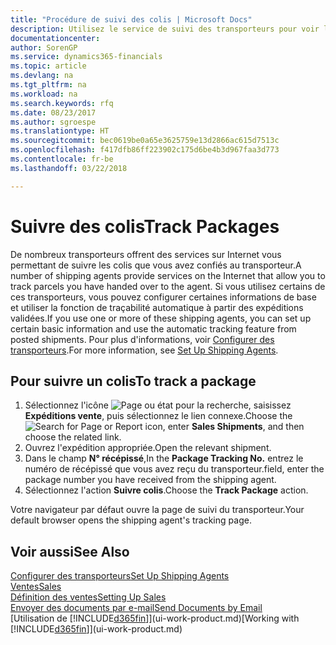 ```yaml
---
title: "Procédure de suivi des colis | Microsoft Docs"
description: Utilisez le service de suivi des transporteurs pour voir la progression d'une livraison.
documentationcenter: 
author: SorenGP
ms.service: dynamics365-financials
ms.topic: article
ms.devlang: na
ms.tgt_pltfrm: na
ms.workload: na
ms.search.keywords: rfq
ms.date: 08/23/2017
ms.author: sgroespe
ms.translationtype: HT
ms.sourcegitcommit: bec0619be0a65e3625759e13d2866ac615d7513c
ms.openlocfilehash: f417dfb86ff223902c175d6be4b3d967faa3d773
ms.contentlocale: fr-be
ms.lasthandoff: 03/22/2018

---
```

# <a name="track-packages"></a><span data-ttu-id="3cbae-103">Suivre des colis</span><span class="sxs-lookup"><span data-stu-id="3cbae-103">Track Packages</span></span>
<span data-ttu-id="3cbae-104">De nombreux transporteurs offrent des services sur Internet vous permettant de suivre les colis que vous avez confiés au transporteur.</span><span class="sxs-lookup"><span data-stu-id="3cbae-104">A number of shipping agents provide services on the Internet that allow you to track parcels you have handed over to the agent.</span></span> <span data-ttu-id="3cbae-105">Si vous utilisez certains de ces transporteurs, vous pouvez configurer certaines informations de base et utiliser la fonction de traçabilité automatique à partir des expéditions validées.</span><span class="sxs-lookup"><span data-stu-id="3cbae-105">If you use one or more of these shipping agents, you can set up certain basic information and use the automatic tracking feature from posted shipments.</span></span> <span data-ttu-id="3cbae-106">Pour plus d'informations, voir [Configurer des transporteurs](sales-how-to-set-up-shipping-agents.md).</span><span class="sxs-lookup"><span data-stu-id="3cbae-106">For more information, see [Set Up Shipping Agents](sales-how-to-set-up-shipping-agents.md).</span></span>

## <a name="to-track-a-package"></a><span data-ttu-id="3cbae-107">Pour suivre un colis</span><span class="sxs-lookup"><span data-stu-id="3cbae-107">To track a package</span></span>
1. <span data-ttu-id="3cbae-108">Sélectionnez l'icône ![Page ou état pour la recherche](media/ui-search/search_small.png "Page ou état pour la recherche"), saisissez **Expéditions vente**, puis sélectionnez le lien connexe.</span><span class="sxs-lookup"><span data-stu-id="3cbae-108">Choose the ![Search for Page or Report](media/ui-search/search_small.png "Search for Page or Report icon") icon, enter **Sales Shipments**, and then choose the related link.</span></span>
2. <span data-ttu-id="3cbae-109">Ouvrez l'expédition appropriée.</span><span class="sxs-lookup"><span data-stu-id="3cbae-109">Open the relevant shipment.</span></span>
3. <span data-ttu-id="3cbae-110">Dans le champ **N° récépissé**,</span><span class="sxs-lookup"><span data-stu-id="3cbae-110">In the **Package Tracking No.**</span></span> <span data-ttu-id="3cbae-111">entrez le numéro de récépissé que vous avez reçu du transporteur.</span><span class="sxs-lookup"><span data-stu-id="3cbae-111">field, enter the package number you have received from the shipping agent.</span></span>
4. <span data-ttu-id="3cbae-112">Sélectionnez l'action **Suivre colis**.</span><span class="sxs-lookup"><span data-stu-id="3cbae-112">Choose the **Track Package** action.</span></span>

<span data-ttu-id="3cbae-113">Votre navigateur par défaut ouvre la page de suivi du transporteur.</span><span class="sxs-lookup"><span data-stu-id="3cbae-113">Your default browser opens the shipping agent's tracking page.</span></span>

## <a name="see-also"></a><span data-ttu-id="3cbae-114">Voir aussi</span><span class="sxs-lookup"><span data-stu-id="3cbae-114">See Also</span></span>
[<span data-ttu-id="3cbae-115">Configurer des transporteurs</span><span class="sxs-lookup"><span data-stu-id="3cbae-115">Set Up Shipping Agents</span></span>](sales-how-to-set-up-shipping-agents.md)  
[<span data-ttu-id="3cbae-116">Ventes</span><span class="sxs-lookup"><span data-stu-id="3cbae-116">Sales</span></span>](sales-manage-sales.md)  
[<span data-ttu-id="3cbae-117">Définition des ventes</span><span class="sxs-lookup"><span data-stu-id="3cbae-117">Setting Up Sales</span></span>](sales-setup-sales.md)  
[<span data-ttu-id="3cbae-118">Envoyer des documents par e-mail</span><span class="sxs-lookup"><span data-stu-id="3cbae-118">Send Documents by Email</span></span>](ui-how-send-documents-email.md)  
<span data-ttu-id="3cbae-119">[Utilisation de [!INCLUDE[d365fin](includes/d365fin_md.md)]](ui-work-product.md)</span><span class="sxs-lookup"><span data-stu-id="3cbae-119">[Working with [!INCLUDE[d365fin](includes/d365fin_md.md)]](ui-work-product.md)</span></span>

